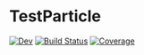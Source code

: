 # TestParticle

[![Dev](https://img.shields.io/badge/docs-dev-blue.svg)](https://henry2004y.github.io/TestParticle.jl/dev)
[![Build Status](https://travis-ci.com/henry2004y/TestParticle.jl.svg?branch=master)](https://travis-ci.com/henry2004y/TestParticle.jl)
[![Coverage](https://codecov.io/gh/henry2004y/TestParticle.jl/branch/master/graph/badge.svg)](https://codecov.io/gh/henry2004y/TestParticle.jl)

